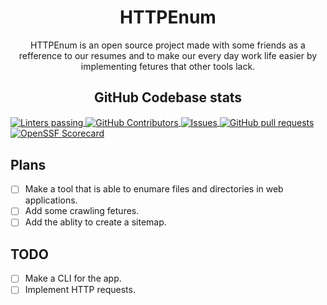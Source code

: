 <p align="center">
<h1 align="center">HTTPEnum</h1>
<p align="center">HTTPEnum is an open source project made with some friends as a refference to our resumes and to make our every day work life easier by implementing fetures that other tools lack.</p>
<h2 align="center">GitHub Codebase stats</h2>
  <a href="https://github.com/marketplace/actions/super-linter">
    <img align="center" alt="Linters passing" src="https://github.com/baadam3/httpenum/actions/workflows/superlinter.yml/badge.svg" />
  </a>
  <a href="https://github.com/baadam3/httpenum/graphs/contributors">
    <img align="center" alt="GitHub Contributors" src="https://img.shields.io/github/contributors/baadam3/httpenum" />
  </a>
  <a href="https://github.com/baadam3/httpenum/issues">
    <img align="center" alt="Issues" src="https://img.shields.io/github/issues/baadam3/httpenum?color=9b51e0" />
  </a>
  <a href="https://github.com/baadam3/httpenum/pulls">
    <img align="center" alt="GitHub pull requests" src="https://img.shields.io/github/issues-pr/baadam3/httpenum?color=9b51e0" />
  </a>
  <a href="https://securityscorecards.dev/viewer/?uri=github.com/baadam3/httpenum">
    <img align="center" alt="OpenSSF Scorecard" src="https://api.securityscorecards.dev/projects/github.com/baadam3/httpenum/badge" />
  </a>
</p>


## Plans

- [ ] Make a tool that is able to enumare files and directories in web applications.
- [ ] Add some crawling fetures.
- [ ] Add the ablity to create a sitemap.

## TODO

- [ ] Make a CLI for the app.
- [ ] Implement HTTP requests.
